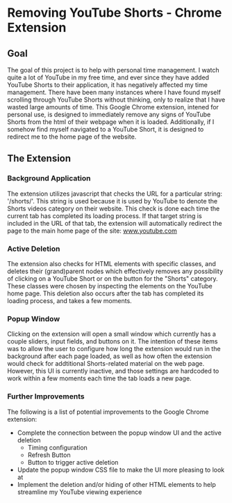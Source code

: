 # Removing YouTube Shorts - Chrome Extension
## Goal
The goal of this project is to help with personal time management. I watch quite a lot of YouTube in my free time, and ever since they have added YouTube Shorts to their application, it has negatively affected my time management. There have been many instances where I have found myself scrolling through YouTube Shorts without thinking, only to realize that I have wasted large amounts of time. This Google Chrome extension, intened for personal use, is designed to immediately remove any signs of YouTube Shorts from the html of their webpage when it is loaded. Additionally, if I somehow find myself navigated to a YouTube Short, it is designed to redirect me to the home page of the website.

## The Extension
### Background Application
The extension utilizes javascript that checks the URL for a particular string: '/shorts/'. This string is used because it is used by YouTube to denote the Shorts videos category on their website. This check is done each time the current tab has completed its loading process. If that target string is included in the URL of that tab, the extension will automatically redirect the page to the main home page of the site: www.youtube.com

### Active Deletion
The extension also checks for HTML elements with specific classes, and deletes their (grand)parent nodes which effectively removes any possibility of clicking on a YouTube Short or on the button for the "Shorts" category. These classes were chosen by inspecting the elements on the YouTube home page. This deletion also occurs after the tab has completed its loading process, and takes a few moments.

### Popup Window
Clicking on the extension will open a small window which currently has a couple sliders, input fields, and buttons on it. The intention of these items was to allow the user to configure how long the extension would run in the background after each page loaded, as well as how often the extension would check for addtitional Shorts-related material on the web page. However, this UI is currently inactive, and those settings are hardcoded to work within a few moments each time the tab loads a new page.

### Further Improvements
The following is a list of potential improvements to the Google Chrome extension:
- Complete the connection between the popup window UI and the active deletion
  - Timing configuration
  - Refresh Button
  - Button to trigger active deletion
- Update the popup window CSS file to make the UI more pleasing to look at
- Implement the deletion and/or hiding of other HTML elements to help streamline my YouTube viewing experience
